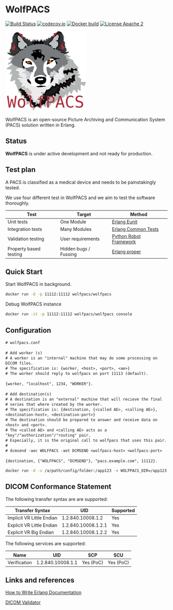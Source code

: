 # WolfPACS

[![Build Status](https://travis-ci.org/wolfpacs/wolfpacs.svg?branch=master)](https://travis-ci.org/wolfpacs/wolfpacs)
[![codecov.io](https://codecov.io/gh/wolfpacs/wolfpacs/coverage.svg?branch=master)](https://codecov.io/gh/wolfpacs/wolfpacs?branch=master)
[![Docker build](https://img.shields.io/docker/cloud/build/wolfpacs/wolfpacs.svg?color=green)](https://hub.docker.com/r/wolfpacs/wolfpacs)
[![License Apache 2](https://img.shields.io/badge/License-Apache2-blue.svg)](https://www.apache.org/licenses/LICENSE-2.0)

![Logo](priv/wolfpacs_small.png)

WolfPACS is an open-source Picture Archiving and Communication System (PACS) solution written in Erlang.

## Status

**WolfPACS** is under active development and not ready for production.

## Test plan

A PACS is classified as a medical device and needs to be painstakingly tested.

We use four different test in WolfPACS and we aim to test the software thoroughly.

| Test                   | Target                | Method                                                                           |
| ---------------------- | --------------------- | -------------------------------------------------------------------------------- |
| Unit tests             | One Module            | [Erlang Eunit](http://erlang.org/doc/apps/eunit/chapter.html)                    |
| Integration tests      | Many Modules          | [Erlang Common Tests](https://erlang.org/doc/apps/common_test/introduction.html) |
| Validation testing     | User requirements     | [Python Robot Framework](https://robotframework.org/)                            |
| Property based testing | Hidden bugs / Fussing | [Erlang proper](https://propertesting.com/)                                      |

## Quick Start

Start WolfPACS in background.

```sh
docker run -d -p 11112:11112 wolfpacs/wolfpacs
```
Debug WolfPACS instance

```sh
docker run -it -p 11112:11112 wolfpacs/wolfpacs console
```

## Configuration

```
# wolfpacs.conf

# Add worker (s)
# A worker is an "internal" machine that may do some processing on DICOM files.
# The specification is: {worker, <host>, <port>, <ae>}
# The worker should reply to wolfpacs on port 11113 (default).

{worker, "localhost", 1234, "WORKER"}.

# Add destination(s)
# A destination is an "external" machine that will recieve the final
# series that where created by the worker.
# The specification is: {destination, {<called AE>, <calling AE>}, <destination-host>, <destination-port>}
# The destination should be prepared to answer and receive data on <host> and <port>.
# The <called AE> and <calling AE> acts as a "key"/"authorization"/"routing" pair.
# Especially, it is the original call to wolfpacs that uses this pair.
#
# dcmsend -aec WOLFPACS -aet DCMSEND <wolfpacs-host> <wolfpacs-port>

{destination, {"WOLFPACS", "DCMSEND"}, "pacs.example.com", 11112}.
```

```sh
docker run -d -v /a/path/config/folder:/app123 -e WOLFPACS_DIR=/app123 -p 11112:11112 wolfpacs/wolfpacs
```

## DICOM Conformance Statement

The following transfer syntax are are supported:

| Transfer Syntax           | UID                 | Supported |
| ------------------------- | ------------------- | --------- |
| Implicit VR Little Endian | 1.2.840.10008.1.2   | Yes       |
| Explicit VR Little Endian | 1.2.840.10008.1.2.1 | Yes       |
| Explicit VR Big Endian    | 1.2.840.10008.1.2.2 | Yes       |

The following services are supported:

| Name         | UID               | SCP       | SCU       |
| ------------ | ----------------- | --------- | --------- |
| Verification | 1.2.840.10008.1.1 | Yes (PoC) | Yes (PoC) |

## Links and references

[How to Write Erlang Documentation](https://docs.2600hz.com/dev/doc/engineering/erlang-documentation/)

[DICOM Validator](https://www.dclunie.com/dicom3tools/dciodvfy.html)
